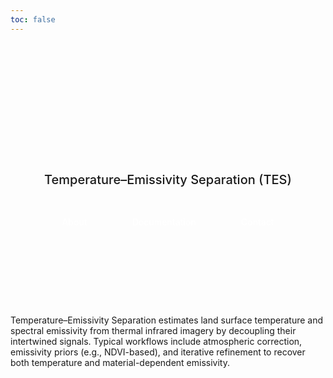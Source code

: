 ```yaml
---
toc: false
---
```


<div class="hero">
  <h1>TES</h1>
  <h2>Temperature–Emissivity Separation (TES)</h2>
  <div class="nav-links">
    <a href="/algorithms/about">About</a>
    <a href="/algorithms/documentation">Documentation</a>
    <a href="/algorithms/contact">Contact</a>
  </div>
  </div>

<div class="lead">
  <p>
    Temperature–Emissivity Separation estimates land surface temperature and spectral emissivity
    from thermal infrared imagery by decoupling their intertwined signals. Typical workflows
    include atmospheric correction, emissivity priors (e.g., NDVI-based), and iterative refinement
    to recover both temperature and material-dependent emissivity.
  </p>
</div>



<style>

.hero {
  display: flex;
  flex-direction: column;
  align-items: center;
  margin: 4rem 0 8rem;
  text-wrap: balance;
  text-align: center;
}

.hero h1 {
  margin: 1rem 0;
  padding: 1rem 0;
  max-width: none;
  font-size: 14vw;
  font-weight: 900;
  line-height: 1;
  background: linear-gradient(30deg, var(--theme-foreground-focus), currentColor);
  -webkit-background-clip: text;
  -webkit-text-fill-color: transparent;
  background-clip: text;
}

.hero h2 {
  margin: 0;
  max-width: 34em;
  font-size: 20px;
  font-style: initial;
  font-weight: 500;
  line-height: 1.5;
  color: var(--theme-foreground-muted);
}

.nav-links {
  display: flex;
  gap: 1.5rem;
  margin-top: 2rem;
}

.nav-links a {
  padding: 0.75rem 1.5rem;
  background: var(--theme-foreground-focus);
  color: white;
  text-decoration: none;
  border-radius: 6px;
  font-weight: 500;
  transition: transform 0.2s, opacity 0.2s;
}

.nav-links a:hover {
  transform: translateY(-2px);
  opacity: 0.9;
}

.card {
  padding: 1.5rem;
  text-align: left;
}

.card h3 {
  margin-top: 0;
  font-size: 1.5rem;
}

.card a {
  font-weight: 500;
}

@media (min-width: 640px) {
  .hero h1 {
    font-size: 90px;
  }
}

</style>
